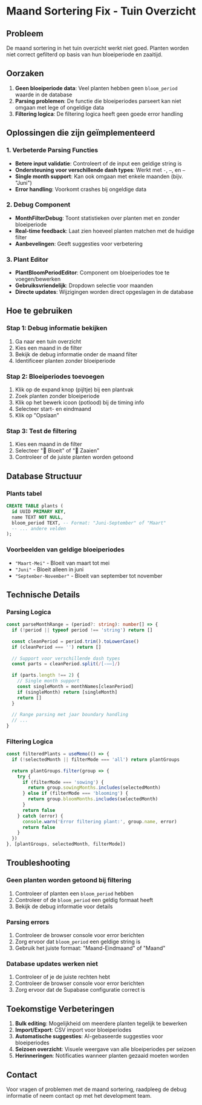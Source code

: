 # Maand Sortering Fix - Tuin Overzicht

## Probleem
De maand sortering in het tuin overzicht werkt niet goed. Planten worden niet correct gefilterd op basis van hun bloeiperiode en zaaitijd.

## Oorzaken
1. **Geen bloeiperiode data**: Veel planten hebben geen `bloom_period` waarde in de database
2. **Parsing problemen**: De functie die bloeiperiodes parseert kan niet omgaan met lege of ongeldige data
3. **Filtering logica**: De filtering logica heeft geen goede error handling

## Oplossingen die zijn geïmplementeerd

### 1. Verbeterde Parsing Functies
- **Betere input validatie**: Controleert of de input een geldige string is
- **Ondersteuning voor verschillende dash types**: Werkt met `-`, `–`, en `—`
- **Single month support**: Kan ook omgaan met enkele maanden (bijv. "Juni")
- **Error handling**: Voorkomt crashes bij ongeldige data

### 2. Debug Component
- **MonthFilterDebug**: Toont statistieken over planten met en zonder bloeiperiode
- **Real-time feedback**: Laat zien hoeveel planten matchen met de huidige filter
- **Aanbevelingen**: Geeft suggesties voor verbetering

### 3. Plant Editor
- **PlantBloomPeriodEditor**: Component om bloeiperiodes toe te voegen/bewerken
- **Gebruiksvriendelijk**: Dropdown selectie voor maanden
- **Directe updates**: Wijzigingen worden direct opgeslagen in de database

## Hoe te gebruiken

### Stap 1: Debug informatie bekijken
1. Ga naar een tuin overzicht
2. Kies een maand in de filter
3. Bekijk de debug informatie onder de maand filter
4. Identificeer planten zonder bloeiperiode

### Stap 2: Bloeiperiodes toevoegen
1. Klik op de expand knop (pijltje) bij een plantvak
2. Zoek planten zonder bloeiperiode
3. Klik op het bewerk icoon (potlood) bij de timing info
4. Selecteer start- en eindmaand
5. Klik op "Opslaan"

### Stap 3: Test de filtering
1. Kies een maand in de filter
2. Selecteer "🌸 Bloeit" of "🌱 Zaaien"
3. Controleer of de juiste planten worden getoond

## Database Structuur

### Plants tabel
```sql
CREATE TABLE plants (
  id UUID PRIMARY KEY,
  name TEXT NOT NULL,
  bloom_period TEXT, -- Format: "Juni-September" of "Maart"
  -- ... andere velden
);
```

### Voorbeelden van geldige bloeiperiodes
- `"Maart-Mei"` - Bloeit van maart tot mei
- `"Juni"` - Bloeit alleen in juni
- `"September-November"` - Bloeit van september tot november

## Technische Details

### Parsing Logica
```typescript
const parseMonthRange = (period?: string): number[] => {
  if (!period || typeof period !== 'string') return []
  
  const cleanPeriod = period.trim().toLowerCase()
  if (cleanPeriod === '') return []
  
  // Support voor verschillende dash types
  const parts = cleanPeriod.split(/[-–—]/)
  
  if (parts.length !== 2) {
    // Single month support
    const singleMonth = monthNames[cleanPeriod]
    if (singleMonth) return [singleMonth]
    return []
  }
  
  // Range parsing met jaar boundary handling
  // ...
}
```

### Filtering Logica
```typescript
const filteredPlants = useMemo(() => {
  if (!selectedMonth || filterMode === 'all') return plantGroups
  
  return plantGroups.filter(group => {
    try {
      if (filterMode === 'sowing') {
        return group.sowingMonths.includes(selectedMonth)
      } else if (filterMode === 'blooming') {
        return group.bloomMonths.includes(selectedMonth)
      }
      return false
    } catch (error) {
      console.warn('Error filtering plant:', group.name, error)
      return false
    }
  })
}, [plantGroups, selectedMonth, filterMode])
```

## Troubleshooting

### Geen planten worden getoond bij filtering
1. Controleer of planten een `bloom_period` hebben
2. Controleer of de `bloom_period` een geldig formaat heeft
3. Bekijk de debug informatie voor details

### Parsing errors
1. Controleer de browser console voor error berichten
2. Zorg ervoor dat `bloom_period` een geldige string is
3. Gebruik het juiste formaat: "Maand-Eindmaand" of "Maand"

### Database updates werken niet
1. Controleer of je de juiste rechten hebt
2. Controleer de browser console voor error berichten
3. Zorg ervoor dat de Supabase configuratie correct is

## Toekomstige Verbeteringen

1. **Bulk editing**: Mogelijkheid om meerdere planten tegelijk te bewerken
2. **Import/Export**: CSV import voor bloeiperiodes
3. **Automatische suggesties**: AI-gebaseerde suggesties voor bloeiperiodes
4. **Seizoen overzicht**: Visuele weergave van alle bloeiperiodes per seizoen
5. **Herinneringen**: Notificaties wanneer planten gezaaid moeten worden

## Contact

Voor vragen of problemen met de maand sortering, raadpleeg de debug informatie of neem contact op met het development team.